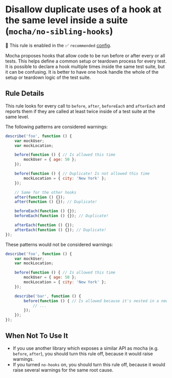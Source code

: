 # Disallow duplicate uses of a hook at the same level inside a suite (`mocha/no-sibling-hooks`)

💼 This rule is enabled in the ✅ `recommended` [config](https://github.com/lo1tuma/eslint-plugin-mocha#configs).

<!-- end auto-generated rule header -->

Mocha proposes hooks that allow code to be run before or after every or all tests. This helps define a common setup or teardown process for every test.
It is possible to declare a hook multiple times inside the same test suite, but it can be confusing. It is better to have one hook handle the whole of the setup or teardown logic of the test suite.

## Rule Details

This rule looks for every call to `before`, `after`, `beforeEach` and `afterEach` and reports them if they are called at least twice inside of a test suite at the same level.

The following patterns are considered warnings:

```js
describe('foo', function () {
    var mockUser;
    var mockLocation;

    before(function () { // Is allowed this time
        mockUser = { age: 50 };
    });

    before(function () { // Duplicate! Is not allowed this time
        mockLocation = { city: 'New York' };
    });

    // Same for the other hooks
    after(function () {});
    after(function () {}); // Duplicate!

    beforeEach(function () {});
    beforeEach(function () {}); // Duplicate!

    afterEach(function () {});
    afterEach(function () {}); // Duplicate!
});
```

These patterns would not be considered warnings:

```js
describe('foo', function () {
    var mockUser;
    var mockLocation;

    before(function () { // Is allowed this time
        mockUser = { age: 50 };
        mockLocation = { city: 'New York' };
    });

    describe('bar', function () {
        before(function () { // Is allowed because it's nested in a new describe
            // ...
        });
    });
});
```

## When Not To Use It

- If you use another library which exposes a similar API as mocha (e.g. `before`, `after`), you should turn this rule off, because it would raise warnings.
- If you turned `no-hooks` on, you should turn this rule off, because it would raise several warnings for the same root cause.
